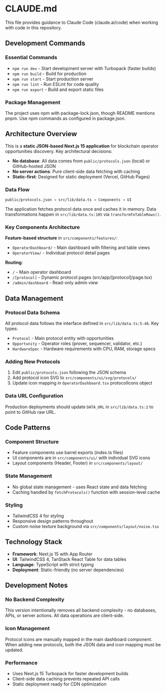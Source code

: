 # CLAUDE.md

This file provides guidance to Claude Code (claude.ai/code) when working with code in this repository.

## Development Commands

### Essential Commands
- `npm run dev` - Start development server with Turbopack (faster builds)
- `npm run build` - Build for production 
- `npm run start` - Start production server
- `npm run lint` - Run ESLint for code quality
- `npm run export` - Build and export static files

### Package Management
The project uses npm with package-lock.json, though README mentions pnpm. Use npm commands as configured in package.json.

## Architecture Overview

This is a **static JSON-based Next.js 15 application** for blockchain operator opportunities discovery. Key architectural decisions:

- **No database**: All data comes from `public/protocols.json` (local) or GitHub-hosted JSON
- **No server actions**: Pure client-side data fetching with caching
- **Static-first**: Designed for static deployment (Vercel, GitHub Pages)

### Data Flow
```
public/protocols.json → src/lib/data.ts → Components → UI
```

The application fetches protocol data once and caches it in memory. Data transformations happen in `src/lib/data.ts:105` via `transformToTableRows()`.

### Key Components Architecture

**Feature-based structure** in `src/components/features/`:
- `OperatorDashboard/` - Main dashboard with filtering and table views
- `OperatorView/` - Individual protocol detail pages

**Routing**:
- `/` - Main operator dashboard
- `/[protocol]` - Dynamic protocol pages (src/app/[protocol]/page.tsx)
- `/admin/dashboard` - Read-only admin view

## Data Management

### Protocol Data Schema
All protocol data follows the interface defined in `src/lib/data.ts:5-46`. Key types:
- `Protocol` - Main protocol entity with opportunities
- `Opportunity` - Operator roles (prover, sequencer, validator, etc.)
- `HardwareSpec` - Hardware requirements with CPU, RAM, storage specs

### Adding New Protocols
1. Edit `public/protocols.json` following the JSON schema
2. Add protocol icon SVG to `src/components/ui/svg/protocols/`
3. Update icon mapping in `OperatorDashboard.tsx` protocolIcons object

### Data URL Configuration
Production deployments should update `DATA_URL` in `src/lib/data.ts:2` to point to GitHub raw URL.

## Code Patterns

### Component Structure
- Feature components use barrel exports (index.ts files)
- UI components are in `src/components/ui/` with individual SVG icons
- Layout components (Header, Footer) in `src/components/layout/`

### State Management
- No global state management - uses React state and data fetching
- Caching handled by `fetchProtocols()` function with session-level cache

### Styling
- TailwindCSS 4 for styling
- Responsive design patterns throughout
- Custom noise texture background via `src/components/layout/noise.tsx`

## Technology Stack
- **Framework**: Next.js 15 with App Router
- **UI**: TailwindCSS 4, TanStack React Table for data tables
- **Language**: TypeScript with strict typing
- **Deployment**: Static-friendly (no server dependencies)

## Development Notes

### No Backend Complexity
This version intentionally removes all backend complexity - no databases, APIs, or server actions. All data operations are client-side.

### Icon Management
Protocol icons are manually mapped in the main dashboard component. When adding new protocols, both the JSON data and icon mapping must be updated.

### Performance
- Uses Next.js 15 Turbopack for faster development builds
- Client-side data caching prevents repeated API calls
- Static deployment ready for CDN optimization